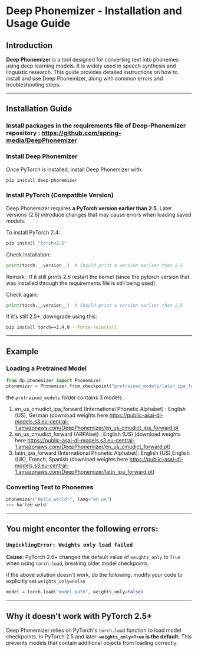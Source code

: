 # Deep Phonemizer - Installation and Usage Guide

## Introduction
**Deep Phonemizer** is a tool designed for converting text into phonemes using deep learning models. It is widely used in speech synthesis and linguistic research. This guide provides detailed instructions on how to install and use Deep Phonemizer, along with common errors and troubleshooting steps.

---

## Installation Guide


### Install packages in the requirements file of Deep-Phonemizer repository : https://github.com/spring-media/DeepPhonemizer

### Install Deep Phonemizer
Once PyTorch is installed, install Deep Phonemizer with:
```bash
pip install deep-phonemizer
```

### Install PyTorch (Compatible Version)
Deep Phonemizer requires **a PyTorch version earlier than 2.5**. Later versions (2.6) introduce changes that may cause errors when loading saved models.

To install PyTorch 2.4:
```bash
pip install "torch<2.5"
```

Check installation:
```python
print(torch.__version__)  # Should print a version earlier than 2.5 
```
Remark : If it still prints 2.6 restart the kernel (since the pytorch version that was installed through the requirements file is still being used).

Check again:
```python
print(torch.__version__)  # Should print a version earlier than 2.5 
```
If it's still 2.5+, downgrade using this:
```bash
pip install torch==2.4.0 --force-reinstall
```
---

## Example

### Loading a Pretrained Model
```python
from dp.phonemizer import Phonemizer
phonemizer = Phonemizer.from_checkpoint("pretrained_models/latin_ipa_forward.pt")
```
the `pretrained_models` folder contains 3 models : 
1. en_us_cmudict_ipa_forward (International Phonetic Alphabet) : English (US), German (download weights here https://public-asai-dl-models.s3.eu-central-1.amazonaws.com/DeepPhonemizer/en_us_cmudict_ipa_forward.pt
3. en_us_cmudict_forward (ARPAbet) : English (US) (download weights here https://public-asai-dl-models.s3.eu-central-1.amazonaws.com/DeepPhonemizer/en_us_cmudict_forward.pt)
4. latin_ipa_forward (International Phonetic Alphabet): English (US),English (UK), French, Spanish (download weights here https://public-asai-dl-models.s3.eu-central-1.amazonaws.com/DeepPhonemizer/latin_ipa_forward.pt)

### Converting Text to Phonemes
```python
phonemizer("Hello world!", lang="en_us")
>>> həˈloʊ wɝld'
```
---

## You might enconter the following errors:

### `UnpicklingError: Weights only load failed`
**Cause:** PyTorch 2.6+ changed the default value of `weights_only` to `True` when using `torch.load`, breaking older model checkpoints.

if the above solution doesn't work, do the following: 
modify your code to explicitly set `weights_only=False`
```python
model = torch.load("model-path", weights_only=False)
```

---

## Why it doesn't work with PyTorch 2.5+
Deep Phonemizer relies on PyTorch's `torch.load` function to load model checkpoints. In PyTorch 2.5 and later:
**`weights_only=True` is the default:** This prevents models that contain additional objects from loading correctly.



